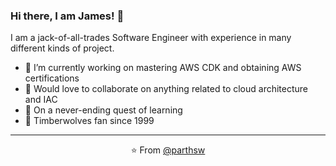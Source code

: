 ### Hi there, I am James! 👋

I am a jack-of-all-trades Software Engineer with experience in many different kinds of project. 

- 🔭 I’m currently working on mastering AWS CDK and obtaining AWS certifications
- 👯 Would love to collaborate on anything related to cloud architecture and IAC
- 🌱 On a never-ending quest of learning
- :wolf: Timberwolves fan since 1999 

---

<p align="center">⭐️ From <a href="https://github.com/parthsw">@parthsw</a></p>
